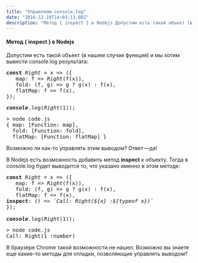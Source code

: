 ```yaml
---
title: "Управляем console.log"
date: "2016-12-19T14:03:13.00Z"
description: "Метод { inspect } в Nodejs Допустим есть такой объект (в нашем случае функция) и мы хотим вывести console.log результата:  const"
---
```


<!--kg-card-begin: html--><h4>Метод { <strong>inspect } </strong>в Nodejs</h4>
<p>Допустим есть такой объект (в нашем случае функция) и мы хотим вывести console.log результата:</p>
<pre><strong>const</strong> <em>Right </em>= x =&gt; ({<br>   map: f =&gt; <em>Right</em>(f(x)),<br>   fold: (f, g) =&gt; g ? g(x) : f(x),<br>   flatMap: f =&gt; f(x),<em><br></em>});</pre>
<pre><strong><em>console</em></strong>.log(<em>Right</em>(1));</pre>
<pre>&gt; node code.js<br>{ map: [Function: map],<br>  fold: [Function: fold],<br>  flatMap: [Function: flatMap] }</pre>
<p>Возможно ли как-то управлять этим выводом? Ответ — да!</p>
<p>В Nodejs есть возможность добавить метод <strong>inspect</strong> к объекту. Тогда в console.log будет выводится то, что указано именно в этом методе:</p>
<pre><strong>const</strong> <em>Right </em>= x =&gt; ({<br>   map: f =&gt; <em>Right</em>(f(x)),<br>   fold: (f, g) =&gt; g ? g(x) : f(x),<br>   flatMap: f =&gt; f(x),<br><strong>inspect</strong>: <em>() =&gt; `Call: Right(${x} :${typeof x})`</em><br>});<br><br><strong><em>console</em></strong>.log(<em>Right</em>(1));</pre>
<pre>&gt; node code.js<br>Call: Right(1 :number)</pre>
<p>В браузере Chrome такой возможности не нашел. Возможно вы знаете еще какие-то методы для отладки, позволяющие управлять выводом?</p>
<!--kg-card-end: html-->

